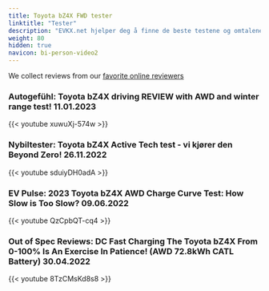 ```yaml
---
title: Toyota bZ4X FWD tester
linktitle: "Tester"
description: "EVKX.net hjelper deg å finne de beste testene og omtalene av denne modellen. "
weight: 80
hidden: true
navicon: bi-person-video2
---
```

We collect reviews from our [favorite online reviewers](/guides/evreviewers/)

### Autogefühl: Toyota bZ4X driving REVIEW with AWD and winter range test! 11.01.2023

{{< youtube xuwuXj-574w >}}

### Nybiltester: Toyota bZ4X Active Tech test - vi kjører den Beyond Zero! 26.11.2022

{{< youtube sduiyDH0adA >}}

### EV Pulse: 2023 Toyota bZ4X AWD Charge Curve Test: How Slow is Too Slow? 09.06.2022

{{< youtube QzCpbQT-cq4 >}}

### Out of Spec Reviews: DC Fast Charging The Toyota bZ4X From 0-100% Is An Exercise In Patience! (AWD 72.8kWh CATL Battery) 30.04.2022

{{< youtube 8TzCMsKd8s8 >}}

